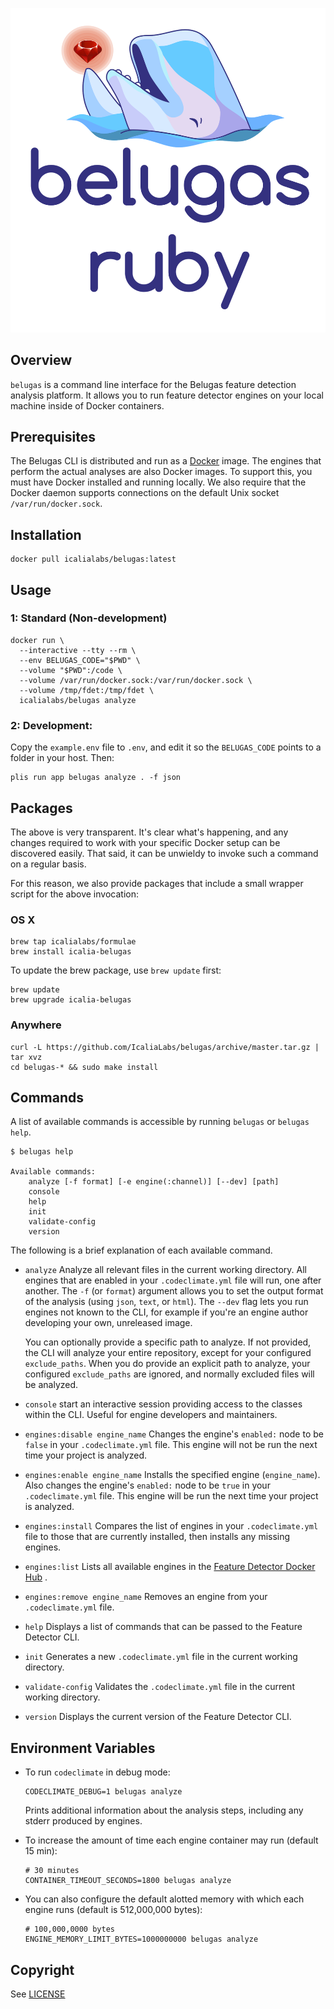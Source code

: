 ![belugas.png](belugas.png)

## Overview

`belugas` is a command line interface for the Belugas feature detection analysis
platform. It allows you to run feature detector engines on your local machine inside
of Docker containers.

## Prerequisites

The Belugas CLI is distributed and run as a [Docker](https://www.docker.com) image. The engines that
perform the actual analyses are also Docker images. To support this, you must have Docker installed
and running locally. We also require that the Docker daemon supports connections
on the default Unix socket `/var/run/docker.sock`.

## Installation

```console
docker pull icalialabs/belugas:latest
```

## Usage

### 1: Standard (Non-development)
```console
docker run \
  --interactive --tty --rm \
  --env BELUGAS_CODE="$PWD" \
  --volume "$PWD":/code \
  --volume /var/run/docker.sock:/var/run/docker.sock \
  --volume /tmp/fdet:/tmp/fdet \
  icalialabs/belugas analyze
```

### 2: Development:

Copy the `example.env` file to `.env`, and edit it so the `BELUGAS_CODE` points to a folder in your
host. Then:

```
plis run app belugas analyze . -f json
```

## Packages

The above is very transparent. It's clear what's happening, and any changes required to work with
your specific Docker setup can be discovered easily. That said, it can be unwieldy to invoke such a
command on a regular basis.

For this reason, we also provide packages that include a small wrapper script for the above
invocation:

### OS X

```console
brew tap icalialabs/formulae
brew install icalia-belugas
```

To update the brew package, use `brew update` first:

```console
brew update
brew upgrade icalia-belugas
```

### Anywhere

```console
curl -L https://github.com/IcaliaLabs/belugas/archive/master.tar.gz | tar xvz
cd belugas-* && sudo make install
```

## Commands

A list of available commands is accessible by running `belugas` or
`belugas help`.

```console
$ belugas help

Available commands:
    analyze [-f format] [-e engine(:channel)] [--dev] [path]
    console
    help
    init
    validate-config
    version
```

The following is a brief explanation of each available command.

* `analyze`
  Analyze all relevant files in the current working directory. All
  engines that are enabled in your `.codeclimate.yml` file will run, one after
  another. The `-f` (or `format`) argument allows you to set the output format of
  the analysis (using `json`, `text`, or `html`). The `--dev` flag lets you run
  engines not known to the CLI, for example if you're an engine author developing
  your own, unreleased image.

  You can optionally provide a specific path to analyze. If not provided, the
  CLI will analyze your entire repository, except for your configured
  `exclude_paths`. When you do provide an explicit path to analyze, your
  configured `exclude_paths` are ignored, and normally excluded files will be
  analyzed.
* `console`
  start an interactive session providing access to the classes
  within the CLI. Useful for engine developers and maintainers.
* `engines:disable engine_name`
  Changes the engine's `enabled:` node to be `false` in your `.codeclimate.yml`
  file. This engine will not be run the next time your project is analyzed.
* `engines:enable engine_name`
  Installs the specified engine (`engine_name`). Also changes the engine's
  `enabled:` node to be `true` in your `.codeclimate.yml` file. This engine
  will be run the next time your project is analyzed.
* `engines:install`
  Compares the list of engines in your `.codeclimate.yml` file to those that
  are currently installed, then installs any missing engines.
* `engines:list`
  Lists all available engines in the
  [Feature Detector Docker Hub](https://hub.docker.com/u/codeclimate/)
  .
* `engines:remove engine_name`
  Removes an engine from your `.codeclimate.yml` file.
* `help`
  Displays a list of commands that can be passed to the Feature Detector CLI.
* `init`
  Generates a new `.codeclimate.yml` file in the current working directory.
* `validate-config`
  Validates the `.codeclimate.yml` file in the current working directory.
* `version`
  Displays the current version of the Feature Detector CLI.

## Environment Variables

* To run `codeclimate` in debug mode:

  ```
  CODECLIMATE_DEBUG=1 belugas analyze
  ```

  Prints additional information about the analysis steps, including any stderr
  produced by engines.

* To increase the amount of time each engine container may run (default 15 min):

  ```
  # 30 minutes
  CONTAINER_TIMEOUT_SECONDS=1800 belugas analyze
  ```

* You can also configure the default alotted memory with which each engine runs
  (default is 512,000,000 bytes):

  ```
  # 100,000,0000 bytes
  ENGINE_MEMORY_LIMIT_BYTES=1000000000 belugas analyze
  ```

## Copyright

See [LICENSE](LICENSE)
